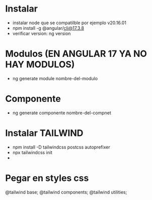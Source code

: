 # Instalar
- instalar node que se compatilble por ejemplo v20.16.01
- npm install -g @angular/cli@17.3.8
- verificar version: ng version
  
# Modulos (EN ANGULAR 17 YA NO HAY MODULOS)
- ng generate module nombre-del-modulo

# Componente
- ng generate componente nombre-del-compnet

# Instalar TAILWIND
- npm install -D tailwindcss postcss autoprefixer
- npx tailwindcss init
- 
 # Pegar en styles css 
@tailwind base;
@tailwind components;
@tailwind utilities;
